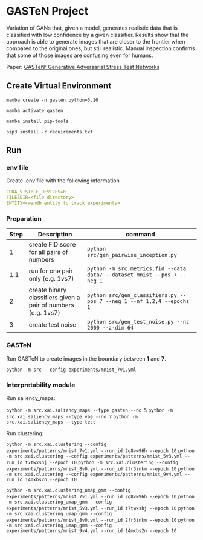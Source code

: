 # GASTeN Project

Variation of GANs that, given a model, generates realistic data that is classiﬁed with low conﬁdence by a given classiﬁer. Results show that the approach is able to generate images that are closer to the frontier when compared to the original ones, but still realistic. Manual inspection conﬁrms that some of those images are confusing even for humans.

Paper: [GASTeN: Generative Adversarial Stress Test Networks](https://link.springer.com/epdf/10.1007/978-3-031-30047-9_8?sharing_token=XGbq9zmVBDFAEaM4r1AAp_e4RwlQNchNByi7wbcMAY55SAL6inraGCkI72KOuzssTzewKWv51v_1pft7j7WJRbiAzL0vaTmG2vf4gs1QhnZ3lV72H7zSKLWQESXZjq5-1pg77WEnt2EHZaN2b51chvHsO6TW3tiGXSVhUgy87Ts%3D)

## Create Virtual Environment

```ssh
mamba create -n gasten python=3.10

mamba activate gasten

mamba install pip-tools

pip3 install -r requirements.txt
```

## Run

### env file

Create .env file with the following information
```yaml
CUDA_VISIBLE_DEVICES=0
FILESDIR=<file directory>
ENTITY=<wandb entity to track experiments>
```

### Preparation

| Step | Description                                                   | command                                                                |
|------|---------------------------------------------------------------|------------------------------------------------------------------------|
| 1    | create FID score for all pairs of numbers                     | `python src/gen_pairwise_inception.py`                                   |
| 1.1  | run for one pair only (e.g. 1vs7)                             | `python -m src.metrics.fid --data data/ --dataset mnist --pos 7 --neg 1` |
| 2    | create binary classifiers given a pair of numbers (e.g. 1vs7) | `python src/gen_classifiers.py --pos 7 --neg 1 --nf 1,2,4 --epochs 1`    |
| 3    | create test noise                                             | `python src/gen_test_noise.py --nz 2000 --z-dim 64`                      |

### GASTeN

Run GASTeN to create images in the boundary between **1** and **7**.

`python -m src --config experiments/mnist_7v1.yml`

### Interpretability module

Run saliency_maps:

`python -m src.xai.saliency_maps --type gasten --no 5`
`python -m src.xai.saliency_maps --type vae --no 7`
`python -m src.xai.saliency_maps --type test`

Run clustering:

`python -m src.xai.clustering --config experiments/patterns/mnist_7v1.yml --run_id 2g8vw96h --epoch 10`
`python -m src.xai.clustering --config experiments/patterns/mnist_5v3.yml --run_id t7twxshj --epoch 10`
`python -m src.xai.clustering --config experiments/patterns/mnist_8v0.yml --run_id 2fr3inkm --epoch 10`
`python -m src.xai.clustering --config experiments/patterns/mnist_9v4.yml --run_id 14mxbs2n --epoch 10`

`python -m src.xai.clustering_umap_gmm --config experiments/patterns/mnist_7v1.yml --run_id 2g8vw96h --epoch 10`
`python -m src.xai.clustering_umap_gmm --config experiments/patterns/mnist_5v3.yml --run_id t7twxshj --epoch 10`
`python -m src.xai.clustering_umap_gmm --config experiments/patterns/mnist_8v0.yml --run_id 2fr3inkm --epoch 10`
`python -m src.xai.clustering_umap_gmm --config experiments/patterns/mnist_9v4.yml --run_id 14mxbs2n --epoch 10`
